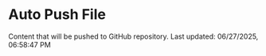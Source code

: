 # Auto Push File

Content that will be pushed to GitHub repository.
Last updated: 06/27/2025, 06:58:47 PM